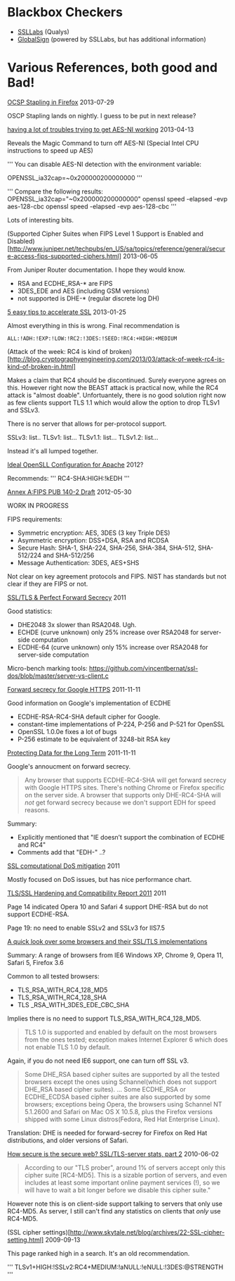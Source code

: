 
Blackbox Checkers
==================

* [SSLLabs](https://sslabs.com) (Qualys)
* [GlobalSign](https://sslcheck.globalsign.com/en_US) (powered by SSLLabs, but has additional information)

Various References, both good and Bad!
======================================

[OCSP Stapling in Firefox](http://blog.mozilla.org/security/2013/07/29/ocsp-stapling-in-firefox/) 2013-07-29

OSCP Stapling lands on nightly.  I guess to be put in next release?

[having a lot of troubles trying to get AES-NI working](http://openssl.6102.n7.nabble.com/having-a-lot-of-troubles-trying-to-get-AES-NI-working-td44285.html) 2013-04-13

Reveals the Magic Command to turn off AES-NI (Special Intel CPU instructions to speed up AES)

'''
You can disable AES-NI detection with the environment variable:

OPENSSL_ia32cap=~0x200000200000000
'''

'''
Compare the following results:
OPENSSL_ia32cap="~0x200000200000000" openssl speed -elapsed -evp aes-128-cbc
openssl speed -elapsed -evp aes-128-cbc
'''

Lots of interesting bits.

(Supported Cipher Suites when FIPS Level 1 Support is Enabled and Disabled)[http://www.juniper.net/techpubs/en_US/sa/topics/reference/general/secure-access-fips-supported-ciphers.html] 2013-06-05

From Juniper Router documentation.  I hope they would know.

* RSA and ECDHE_RSA-* are FIPS
* 3DES_EDE and AES (including GSM versions)
* not supported is DHE-* (regular discrete log DH)

[5 easy tips to accelerate SSL](http://unhandledexpression.com/2013/01/25/5-easy-tips-to-accelerate-ssl/) 2013-01-25

Almost everything in this is wrong. Final recommendation is

```
ALL:!ADH:!EXP:!LOW:!RC2:!3DES:!SEED:!RC4:+HIGH:+MEDIUM
```

(Attack of the week: RC4 is kind of broken)[http://blog.cryptographyengineering.com/2013/03/attack-of-week-rc4-is-kind-of-broken-in.html]

Makes a claim that RC4 should be discontinued.  Surely everyone agrees
on this.  However right now the BEAST attack is practical now, while
the RC4 attack is "almost doable".  Unfortuantely, there is no good
solution right now as few clients support TLS 1.1 which would allow
the option to drop TLSv1 and SSLv3.

There is no server that allows for per-protocol support.

SSLv3: list..
TLSv1: list...
TLSv1.1: list...
TLSv1.2: list...

Instead it's all lumped together.




[Ideal OpenSLL Configuration for Apache](http://feeding.cloud.geek.nz/posts/ideal-openssl-configuration-for-apache/) 2012?

Recommends:
'''
RC4-SHA:HIGH:!kEDH
'''

[Annex A:FIPS PUB 140-2 Draft](http://csrc.nist.gov/publications/fips/fips140-2/fips1402annexa.pdf)
2012-05-30

WORK IN PROGRESS

FIPS requirements:

* Symmetric encryption: AES, 3DES (3 key Triple DES)
* Asymmetric encryption: DSS+DSA, RSA and RCDSA
* Secure Hash: SHA-1, SHA-224, SHA-256, SHA-384, SHA-512, SHA-512/224 and SHA-512/256
* Message Authentication: 3DES, AES+SHS

Not clear on key agreement protocols and FIPS.  NIST has standards but
not clear if they are FIPS or not.

[SSL/TLS & Perfect Forward Secrecy](http://vincent.bernat.im/en/blog/2011-ssl-perfect-forward-secrecy.html) 2011

Good statistics:

* DHE2048 3x slower than RSA2048.  Ugh.
* ECHDE (curve unknown) only 25% increase over RSA2048 for server-side computation
* ECDHE-64 (curve unknown)  only 15% increase over RSA2048 for server-side computation

Micro-bench marking tools: https://github.com/vincentbernat/ssl-dos/blob/master/server-vs-client.c

[Forward secrecy for Google HTTPS](https://www.imperialviolet.org/2011/11/22/forwardsecret.html) 2011-11-11

Good information on Google's implementation of ECDHE

* ECDHE-RSA-RC4-SHA default cipher for Google.
* constant-time implementations of P-224, P-256 and P-521 for OpenSSL
* OpenSSL 1.0.0e fixes a lot of bugs
* P-256 estimate to be equivalent of 3248-bit RSA key

[Protecting Data for the Long Term](http://googleonlinesecurity.blogspot.jp/2011/11/protecting-data-for-long-term-with.html) 2011-11-11

Google's annoucment on forward secrecy.

> Any browser that supports ECDHE-RC4-SHA will get forward secrecy with
> Google HTTPS sites. There's nothing Chrome or Firefox specific on the
> server side. A browser that supports only DHE-RC4-SHA will *not* get
> forward secrecy because we don't support EDH for speed reasons.

Summary:
* Explicitly mentioned that "IE doesn’t support the combination of ECDHE and RC4"
* Comments add that "EDH-" ..?

[SSL computational DoS mitigation](http://vincent.bernat.im/en/blog/2011-ssl-dos-mitigation.html) 2011

Mostly focused on DoS issues, but has nice performance chart.

[TLS/SSL Hardening and Compatibility Report 2011](http://www.g-sec.lu/sslharden/SSL_comp_report2011.pdf) 2011

Page 14 indicated Opera 10 and Safari 4 support DHE-RSA but do not support ECDHE-RSA.

Page 19: no need to enable SSLv2 and SSLv3 for IIS7.5

[A quick look over some browsers and their SSL/TLS implementations](http://www.carbonwind.net/blog/post/A-quick-look-over-some-browsers-and-their-SSLTLS-implementations.aspx)

Summary: A range of browsers from IE6 Windows XP, Chrome 9, Opera 11, Safari 5, Firefox 3.6

Common to all tested browsers:

* TLS_RSA_WITH_RC4_128_MD5
* TLS_RSA_WITH_RC4_128_SHA
* TLS _RSA_WITH_3DES_EDE_CBC_SHA

Implies there is no need to support TLS_RSA_WITH_RC4_128_MD5.

> TLS 1.0 is supported and enabled by default on the most browsers
> from the ones tested; exception makes Internet Explorer 6 which
> does not enable TLS 1.0 by default.

Again, if you do not need IE6 support, one can turn off SSL v3.

> Some DHE_RSA based cipher suites are supported by all the tested
> browsers except the ones using Schannel(which does not support
> DHE_RSA based cipher suites). ...  Some ECDHE_RSA or ECDHE_ECDSA
> based cipher suites are also supported by some browsers; exceptions
> being Opera, the browsers using Schannel NT 5.1.2600 and Safari on
> Mac OS X 10.5.8, plus the Firefox versions shipped with some Linux
> distros(Fedora, Red Hat Enterprise Linux).

Translation: DHE is needed for forward-secrey for Firefox on Red Hat
distributions, and older versions of Safari.

[How secure is the secure web? SSL/TLS-server stats, part 2](http://my.opera.com/securitygroup/blog/2010/06/02/how-secure-is-the-secure-web-ssl-tls-server-stats-part-2) 2010-06-02

> According to our "TLS prober", around 1% of servers accept only
> this cipher suite [RC4-MD5]. This is a sizable portion of servers,
> and even includes at least some important online payment services
> (!), so we will have to wait a bit longer before we disable this
> cipher suite."

However note this is on client-side support talking to servers that
only use RC4-MD5.  As server, I still can't find any statistics on
clients that _only_ use RC4-MD5.


(SSL cipher settings)[http://www.skytale.net/blog/archives/22-SSL-cipher-setting.html] 2009-09-13

This page ranked high in a search.  It's an old recommendation.

'''
TLSv1+HIGH:!SSLv2:RC4+MEDIUM:!aNULL:!eNULL:!3DES:@STRENGTH
'''
